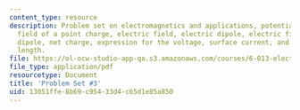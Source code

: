 ```yaml
---
content_type: resource
description: Problem set on electromagnetics and applications, potential and electric
  field of a point charge, electric field, electric dipole, electric field for the
  dipole, net charge, expression for the voltage, surface current, and force per unit
  length.
file: https://ol-ocw-studio-app-qa.s3.amazonaws.com/courses/6-013-electromagnetics-and-applications-fall-2005/13051ffe8b69c95433d4c65d1e85a850_ps3.pdf
file_type: application/pdf
resourcetype: Document
title: 'Problem Set #3'
uid: 13051ffe-8b69-c954-33d4-c65d1e85a850
---
```

